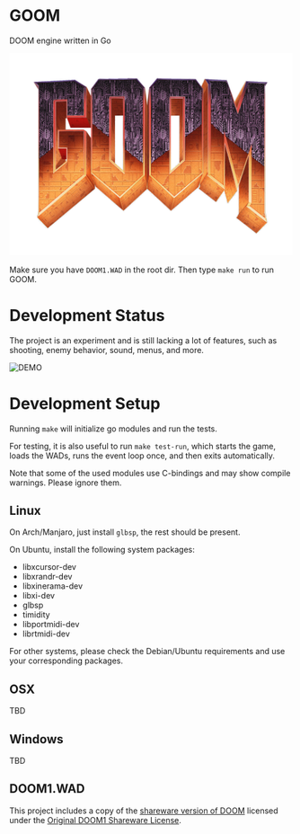 # GOOM
DOOM engine written in Go

![GOOM](/misc/goom.png?raw=true "GOOM")

Make sure you have `DOOM1.WAD` in the root dir. Then type `make run` to run GOOM.

# Development Status

The project is an experiment and is still lacking a lot of
features, such as shooting, enemy behavior, sound, menus, and more.

![DEMO](/misc/goom-preview.gif?raw=true "DEMO")

# Development Setup

Running `make` will initialize go modules and run the tests.

For testing, it is also useful to run `make test-run`, which starts the game,
loads the WADs, runs the event loop once, and then exits automatically.

Note that some of the used modules use C-bindings and may show compile warnings.
Please ignore them.

## Linux

On Arch/Manjaro, just install `glbsp`, the rest should be present.

On Ubuntu, install the following system packages:

- libxcursor-dev
- libxrandr-dev
- libxinerama-dev
- libxi-dev
- glbsp
- timidity
- libportmidi-dev
- librtmidi-dev

For other systems, please check the Debian/Ubuntu requirements and use your corresponding packages.

## OSX

TBD

## Windows

TBD

## DOOM1.WAD

This project includes a copy of the [shareware version of DOOM](https://doomwiki.org/wiki/DOOM1.WAD) licensed under the [Original DOOM1 Shareware License](DOOM1.LICENSE).
